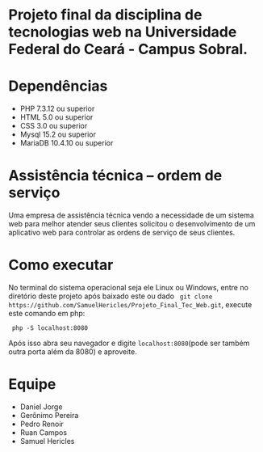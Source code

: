 # Projeto final da disciplina de tecnologias web na Universidade Federal do Ceará - Campus Sobral.

# Dependências

* PHP 7.3.12 ou superior
* HTML 5.0 ou superior
* CSS 3.0 ou superior
* Mysql 15.2 ou superior
* MariaDB 10.4.10 ou superior

# Assistência técnica – ordem de serviço
Uma empresa de assistência técnica vendo a necessidade de um sistema web
para melhor atender seus clientes solicitou o desenvolvimento de um aplicativo web para
controlar as ordens de serviço de seus clientes. 

# Como executar

No terminal do sistema operacional seja ele Linux ou Windows, entre no diretório deste projeto após baixado este ou dado
 ``` git clone https://github.com/SamuelHericles/Projeto_Final_Tec_Web.git```, execute este comando em php:


 ``` php -S localhost:8080```

Após isso abra seu navegador e digite ```localhost:8080```(pode ser também outra porta além da 8080) e aproveite.

# Equipe 

* Daniel Jorge
* Gerônimo Pereira
* Pedro Renoir
* Ruan Campos
* Samuel Hericles
